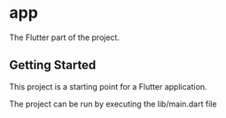# app

The Flutter part of the project.

## Getting Started

This project is a starting point for a Flutter application.

The project can be run by executing the lib/main.dart file
